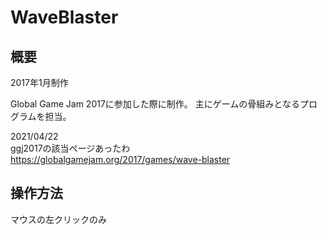 # WaveBlaster

## 概要
2017年1月制作

Global Game Jam 2017に参加した際に制作。
主にゲームの骨組みとなるプログラムを担当。

2021/04/22<br>
ggj2017の該当ページあったわ<br>
https://globalgamejam.org/2017/games/wave-blaster

## 操作方法
マウスの左クリックのみ
